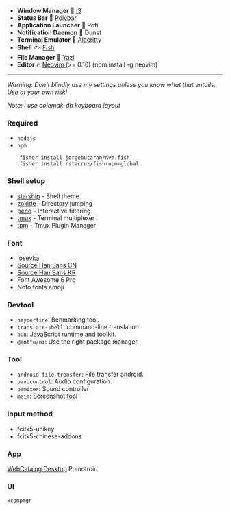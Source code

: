 - **Window Manager** :bento: [i3](https://i3wm.org/)
- **Status Bar** :chocolate_bar: [ Polybar ](https://polybar.github.io/)
- **Application Launcher** :rocket: Rofi
- **Notification Daemon** :loudspeaker: Dunst
- **Terminal Emulator** :beers: [ Alacritty ](https://alacritty.org/)
- **Shell** :fish: [ Fish ](https://fishshell.com/)
- **File Manager** :duck: [ Yazi ](https://yazi-rs.github.io/docs/)
- **Editor** :fire: [ Neovim ](https://github.com/neovim/neovim) (>= 0.10) (npm install -g neovim)

---
_Warning: Don't blindly use my settings unless you know what that entails. Use at your own risk!_

_Note: I use colemak-dh keyboard layout_

### Required
- `nodejs`
- `npm`
```
    fisher install jorgebucaran/nvm.fish
    fisher install rstacruz/fish-npm-global
```

### Shell setup

- [starship](https://starship.rs/) - Shell theme
- [zoxide](https://github.com/ajeetdsouza/zoxide) - Directory jumping
- [peco](https://github.com/peco/peco) - Interactive filtering
- [tmux](https://github.com/tmux/tmux) - Terminal multiplexer
- [tpm](https://github.com/tmux-plugins/tpm) - Tmux Plugin Manager

### Font
- [ Iosevka ](https://github.com/be5invis/Iosevka)
- [ Source Han Sans CN](https://software.manjaro.org/package/adobe-source-han-sans-cn-fonts)
- [ Source Han Sans KR](https://software.manjaro.org/package/adobe-source-han-sans-kr-fonts)
- Font Awesome 6 Pro
- Noto fonts emoji

### Devtool

- `heyperfine`: Benmarking tool.
- `translate-shell`: command-line translation.
- `bun`: JavaScript runtime and toolkit.
- `@antfu/ni`: Use the right package manager.

### Tool

- `android-file-transfer`: File transfer android.
- `pavucontrol`: Audio configuration.
- `pamixer`: Sound controller
- `maim`: Screenshot tool

### Input method
- fcitx5-unikey
- fcitx5-chinese-addons

### App
[WebCatalog Desktop](https://webcatalog.io/vi/apps/)
Pomotroid

### UI
```
xcompmgr
```
